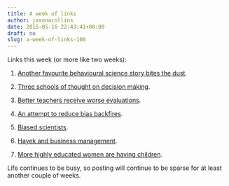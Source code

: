 ```yaml
---
title: A week of links
author: jasonacollins
date: 2015-05-16 22:43:41+00:00
draft: no
slug: a-week-of-links-100
---
```


Links this week (or more like two weeks):
	
1. [Another favourite behavioural science story bites the dust](http://www.terryburnham.com/2015/04/a-trick-for-higher-sat-scores.html).

2. [Three schools of thought on decision making](https://hbr.org/2015/05/from-economic-man-to-behavioral-economics).

3. [Better teachers receive worse evaluations](http://www.npr.org/sections/ed/2014/09/26/345515451/student-course-evaluations-get-an-f).

4. [An attempt to reduce bias backfires](http://digest.bps.org.uk/2015/04/why-message-that-were-all-prone-to.html).

5. [Biased scientists](http://nautil.us/issue/24/error/the-trouble-with-scientists).

6. [Hayek and business management](http://www.arnoldkling.com/blog/hayek-and-business-management/).

7. [More highly educated women are having children](http://blogs.wsj.com/economics/2015/05/07/more-highly-educated-women-are-having-a-child-or-three/?mod=WSJBlog).

Life continues to be busy, so posting will continue to be sparse for at least another couple of weeks.
